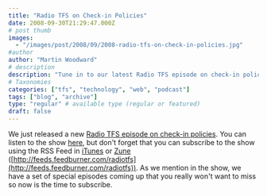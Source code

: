 ```yaml
---
title: "Radio TFS on Check-in Policies"
date: 2008-09-30T21:29:47.000Z
# post thumb
images:
  - "/images/post/2008/09/2008-radio-tfs-on-check-in-policies.jpg"
#author
author: "Martin Woodward"
# description
description: "Tune in to our latest Radio TFS episode on check-in policies and subscribe for upcoming must-listen special episodes."
# Taxonomies
categories: ["tfs", "technology", "web", "podcast"]
tags: ["blog", "archive"]
type: "regular" # available type (regular or featured)
draft: false
---
```


We just released a new [Radio TFS episode on check-in policies](http://www.radiotfs.com/2008/09/30/RadioTFS10CheckinPolicies.aspx). You can listen to the show [here](http://feeds.feedburner.com/~r/radiotfs/~5/407550956/radiotfs_010.mp3), but don't forget that you can subscribe to the show using the RSS Feed in [iTunes](http://phobos.apple.com/WebObjects/MZStore.woa/wa/viewPodcast?id=274094361) or [Zune](zune://subscribe/?Radio%20TFS=http://feeds.feedburner.com/radiotfs) ([http://feeds.feedburner.com/radiotfs](http://feeds.feedburner.com/radiotfs)). As we mention in the show, we have a set of special episodes coming up that you really won't want to miss so now is the time to subscribe.
